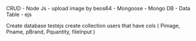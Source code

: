 CRUD - Node Js - upload image by beos64 - Mongoose - Mongo DB - Data Table - ejs

Create database testejs
create collection users that have cols 
(
   Pimage, Pname, pBrand, Pquantity, fileInput 
)
